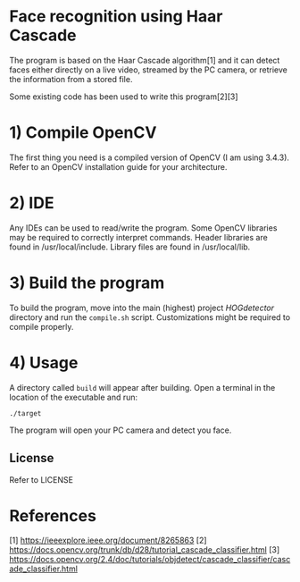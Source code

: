 
# Face recognition using Haar Cascade

The program is based on the Haar Cascade algorithm[1] and it can detect faces either directly on a live video, streamed by the PC camera, or retrieve the information from a stored file.

Some existing code has been used to write this program[2][3]

# 1) Compile OpenCV
The first thing you need is a compiled version of OpenCV (I am using 3.4.3). Refer to an OpenCV installation guide for your architecture.

# 2) IDE
Any IDEs can be used to read/write the program. Some OpenCV libraries may be required to correctly interpret commands.
Header libraries are found in /usr/local/include.
Library files are found in /usr/local/lib.

# 3) Build the program
To build the program, move into the main (highest) project *HOGdetector* directory and run the `compile.sh` script. 
Customizations might be required to compile properly.

# 4) Usage
A directory called `build` will appear after building. Open a terminal in the location of the executable and run:

    ./target

The program will open your PC camera and detect you face.

License
----
Refer to LICENSE


# References
[1] https://ieeexplore.ieee.org/document/8265863
[2] https://docs.opencv.org/trunk/db/d28/tutorial_cascade_classifier.html
[3] https://docs.opencv.org/2.4/doc/tutorials/objdetect/cascade_classifier/cascade_classifier.html
